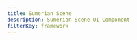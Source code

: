 ```yaml
---
title: Sumerian Scene
description: Sumerian Scene UI Component
filterKey: framework
---
```


<inline-fragment framework="react" src="~/ui-legacy/xr/fragments/react/sumerian-scene.md"></inline-fragment>
<inline-fragment framework="vue" src="~/ui-legacy/xr/fragments/vue/sumerian-scene.md"></inline-fragment>
<inline-fragment framework="angular" src="~/ui-legacy/xr/fragments/angular/sumerian-scene.md"></inline-fragment>